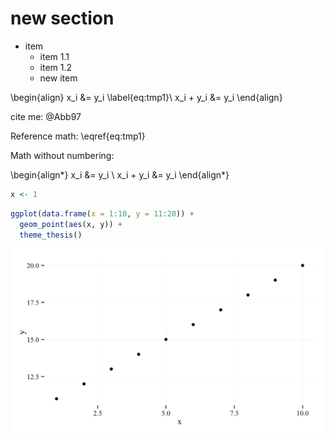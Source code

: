 # new section

- item
    - item 1.1
    - item 1.2
    - new item 

\begin{align}
x_i &= y_i \label{eq:tmp1}\\
x_i + y_i &= y_i
\end{align}

cite me: @Abb97

Reference math: \eqref{eq:tmp1}

Math without numbering:

\begin{align*}
x_i &= y_i \\
x_i + y_i &= y_i
\end{align*}



```r
x <- 1
```


```r
ggplot(data.frame(x = 1:10, y = 11:20)) + 
  geom_point(aes(x, y)) + 
  theme_thesis()
```

![plot of chunk unnamed-chunk-2](figs/test/unnamed-chunk-2-1.png) 

